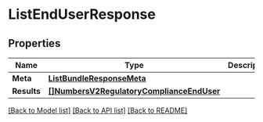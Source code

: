 # ListEndUserResponse

## Properties
Name | Type | Description | Notes
------------ | ------------- | ------------- | -------------
**Meta** | [**ListBundleResponseMeta**](ListBundleResponse_meta.md) |  |[optional] 
**Results** | [**[]NumbersV2RegulatoryComplianceEndUser**](numbers.v2.regulatory_compliance.end_user.md) |  |[optional] 

[[Back to Model list]](../README.md#documentation-for-models) [[Back to API list]](../README.md#documentation-for-api-endpoints) [[Back to README]](../README.md)



